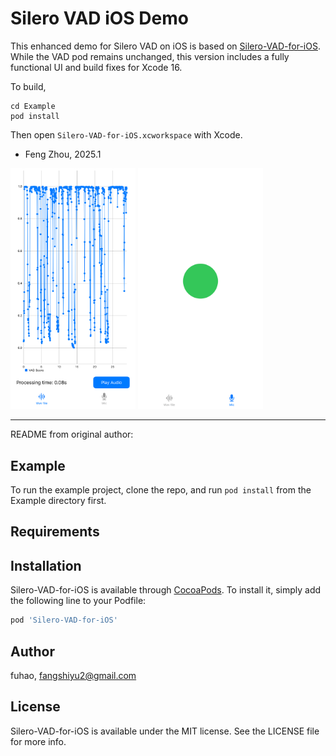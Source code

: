 # Silero VAD iOS Demo

This enhanced demo for Silero VAD on iOS is based on [Silero-VAD-for-iOS](https://github.com/tangfuhao/Silero-VAD-for-iOS). While the VAD pod remains unchanged, this version includes a fully functional UI and build fixes for Xcode 16.

To build,
```
cd Example
pod install
```
Then open `Silero-VAD-for-iOS.xcworkspace` with Xcode.

- Feng Zhou, 2025.1

<a href="doc/silero-vad-main.png"><img src="doc/silero-vad-main.png" width=200></a>
<a href="doc/silero-vad-mic.png"><img src="doc/silero-vad-mic.png" width=200></a>

------

README from original author:

## Example

To run the example project, clone the repo, and run `pod install` from the Example directory first.

## Requirements

## Installation

Silero-VAD-for-iOS is available through [CocoaPods](https://cocoapods.org). To install
it, simply add the following line to your Podfile:

```ruby
pod 'Silero-VAD-for-iOS'
```

## Author

fuhao, fangshiyu2@gmail.com

## License

Silero-VAD-for-iOS is available under the MIT license. See the LICENSE file for more info.
